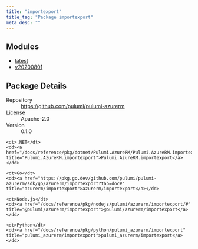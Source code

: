 ```yaml
---
title: "importexport"
title_tag: "Package importexport"
meta_desc: ""
---
```


<!-- WARNING: this file was generated by Pulumi Docs Generator. -->
<!-- Do not edit by hand unless you're certain you know what you are doing! -->



<h2 id="modules">Modules</h2>
<ul class="api">
    <li><a href="latest/" title="latest"><span class="symbol module"></span>latest</a></li>
    <li><a href="v20200801/" title="v20200801"><span class="symbol module"></span>v20200801</a></li>
</ul>

<h2 id="package-details">Package Details</h2>
<dl class="package-details">
	<dt>Repository</dt>
	<dd><a href="https://github.com/pulumi/pulumi-azurerm">https://github.com/pulumi/pulumi-azurerm</a></dd>
	<dt>License</dt>
	<dd>Apache-2.0</dd>
	<dt>Version</dt>
	<dd>0.1.0</dd>
</dl>



<dl class="tabular">

    <dt>.NET</dt>
    <dd><a href="/docs/reference/pkg/dotnet/Pulumi.AzureRM/Pulumi.AzureRM.importexport.html" title="Pulumi.AzureRM.importexport">Pulumi.AzureRM.importexport</a></dd>

    <dt>Go</dt>
    <dd><a href="https://pkg.go.dev/github.com/pulumi/pulumi-azurerm/sdk/go/azurerm/importexport?tab=doc#" title="azurerm/importexport">azurerm/importexport</a></dd>

    <dt>Node.js</dt>
    <dd><a href="/docs/reference/pkg/nodejs/pulumi/azurerm/importexport/#" title="@pulumi/azurerm/importexport">@pulumi/azurerm/importexport</a></dd>

    <dt>Python</dt>
    <dd><a href="/docs/reference/pkg/python/pulumi_azurerm/importexport" title="pulumi_azurerm/importexport">pulumi_azurerm/importexport</a></dd>

</dl>

